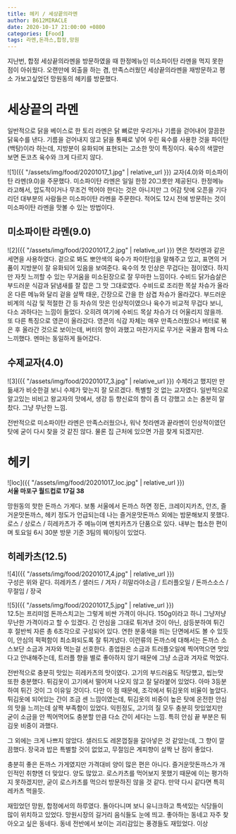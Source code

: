 ```yaml
---
title: 헤키 / 세상끝의라멘
author: B612MIRACLE
date: 2020-10-17 21:00:00 +0800
categories: [Food]
tags: 라멘,돈까스,합정,망원
---
```


지난번, 합정 세상끝의라멘을 방문하였을 때 한정메뉴인 미소파이탄 라멘을 먹지 못한 점이 아쉬웠다. 오랜만에 외출을 하는 겸, 만족스러웠던 세상끝의라멘을 재방문하고 평소 가보고싶었던 망원동의 헤키를 방문했다.




# 세상끝의 라멘
일반적으로 닭을 베이스로 한 토리 라멘은 닭 뼈로만 우리거나 기름을 걷어내어 깔끔한 닭육수를 낸다. 기름을 걷어내지 않고 닭을 통째로 넣어 우린 육수를 사용한 것을 파이탄(백탕)이라 하는데, 지방분이 유화되며 표현되는 고소한 맛이 특징이다. 육수의 색깔만 보면 돈코츠 육수와 크게 다르지 않다.


![1]({{ "/assets/img/food/20201017_1.jpg" | relative_url }})
교자(4.0)와 미소파이탄 라멘(9.0)을 주문했다. 미소파이탄 라멘은 일일 한정 20그릇만 제공된다. 한정메뉴라고해서, 압도적이거나 무조건 먹어야 한다는 것은 아니지만 그 어감 탓에 오픈을 기다리던 대부분의 사람들은 미소파이탄 라멘을 주문한다. 적어도 12시 전에 방문하는 것이 미소파이탄 라멘을 맛볼 수 있는 방법이다.

## 미소파이탄 라멘(9.0)
![2]({{ "/assets/img/food/20201017_2.jpg" | relative_url }})
면은 첫라멘과 같은 세면을 사용하였다. 겉으로 봐도 뽀얀색의 육수가 파이탄임을 말해주고 있고, 표면의 거품이 지방분이 잘 유화되어 있음을 보여준다. 육수의 첫 인상은 무겁다는 점이였다. 하지만 자칫 느끼할 수 있는 무거움을 미소된장으로 잘 무마한 느낌이다. 수비드 닭가슴살은 부드러운 식감과 닭냄새를 잘 잡은 그 맛 그대로였다. 수비드로 조리한 목살 차슈가 올라온 다른 메뉴와 달리 겉을 살짝 태운, 간장으로 간을 한 삼겹 차슈가 올라갔다. 부드러운 비계의 식감 및 적절한 간 등 차슈의 맛은 인상적이였으나 육수가 비교적 무겁다 보니, 다소 과하다는 느낌이 들었다. 오히려 여기에 수비드 목살 차슈가 더 어울리지 않을까.
또 다른 특징으로 영콘이 올라갔다. 영콘의 식감 자체는 매우 만족스러웠으나 버터로 볶은 후 올라간 것으로 보이는데, 버터의 향이 과했고 마찬가지로 무거운 국물과 함께 다소 느끼했다. 멘마는 동일하게 들어갔다.

## 수제교자(4.0)
![3]({{ "/assets/img/food/20201017_3.jpg" | relative_url }})
수제라고 했지만 만듦새가 비슷한걸 보니 수제가 맞는지 잘 모르겠다. 특별할 것 없는 교자였다. 일반적으로 알고있는 비비고 왕교자의 맛에서, 생강 등 향신료의 향이 좀 더 강했고 소는 충분히 알찼다. 그냥 무난한 느낌.

전반적으로 미소파이탄 라멘은 만족스러웠으나, 워낙 첫라멘과 끝라멘이 인상적이였던 탓에 굳이 다시 찾을 것 같진 않다. 물론 집 근처에 있으면 가끔 찾게 되겠지만. 



# 헤키


![loc]({{ "/assets/img/food/20201017_loc.jpg" | relative_url }})\
**서울 마포구 월드컵로 17길 38**

망원동의 핫한 돈까스 가게다. 보통 서울에서 돈까스 하면 정돈, 크레이지카츠, 안즈, 즐거운맛돈까스, 헤키 정도가 언급되는데 나는 즐거운맛돈까스 외에는 밤문해보지 못했다. 로스 / 상로스 / 히레카츠가 주 메뉴이며 멘치카츠가 단품으로 있다. 내부는 협소한 편이며 토요일 6시 30분 방문 기준 3팀의 웨이팅이 있었다. 


## 히레카츠(12.5)
![4]({{ "/assets/img/food/20201017_4.jpg" | relative_url }})\
구성은 위와 같다. 히레카츠 / 샐러드 / 겨자 / 히말라야소금 / 트러플오일 / 돈까스소스 / 무절임 / 장국


![5]({{ "/assets/img/food/20201017_5.jpg" | relative_url }})\
12.5는 프리미엄 돈까스치고는 그렇게 비싼 가격이 아니다. 150g이라고 하니 그냥저냥 무난한 가격이라고 할 수 있겠다. 긴 안심을 그대로 튀겨낸 것이 아닌, 삼등분하여 튀긴 후 절반씩 자른 총 6조각으로 구성되어 있다. 연한 분홍색을 띄는 단면에서도 볼 수 있듯이, 안심의 퍽퍽함이 최소화되도록 잘 튀겨냈다. 이런류의 돈까스에 대해서는 돈까스 소스보단 소금과 겨자와 먹는걸 선호한다. 종업원은 소금과 트러플오일에 찍어먹으면 맛있다고 안내해주는데, 트러플 향을 별로 좋아하지 않기 때문에 그냥 소금과 겨자로 먹었다.

전반적으로 충분히 맛있는 히레카츠의 맛이였다. 고기의 부드러움도 적당헀고, 씹는맛 또한 충분했다. 튀김옷이 고기에서 떨어져 나오지 않고 잘 달라붙어 있었다. 아마 3등분하여 튀긴 것이 그 이유일 것이다. 다만 이 점 때문에, 조각에서 튀김옷의 비율이 높았다. 튀김옷에 되어있는 간이 조금 센 느낌이였는데, 튀김옷의 비중이 높은 탓에 온전한 안심의 맛을 느끼는데 살짝 부족함이 있었다. 익힌정도, 고기의 질 모두 충분히 맛있었지만 굳이 소금을 안 찍어먹어도 충분할 만큼 다소 간이 세다는 느낌. 특히 안심 끝 부분은 튀김옷 비중이 과했다.

그 외에는 크게 나쁘지 않았다. 샐러드도 레몬껍질을 갈아넣은 것 같았는데, 그 향이 깔끔했다. 장국과 밥은 특별할 것이 없었고, 무절임은 계피향이 살짝 난 점이 좋았다. 

충분히 좋은 돈까스 가게였지만 가격대비 양이 많은 편은 아니다. 즐거운맛돈까스가 개인적인 취향엔 더 맞았다. 양도 많았고. 로스카츠를 먹어보지 못했기 때문에 이는 평가하지 못하겠지만, 굳이 로스카츠를 먹으러 방문하진 않을 것 같다. 만약 다시 같다면 특히레카츠 먹을듯.

재밌었던 망원, 합정에서의 하루였다. 돌아다니며 보니 유니크하고 특색있는 식당들이 많이 위치하고 있었다. 망원시장의 길거리 음식들도 눈에 띄고. 좋아하는 동네고 자주 찾아오고 싶은 동네다. 동네 전반에서 보이는 괴리감있는 풍경들도 재밌었다. 이상